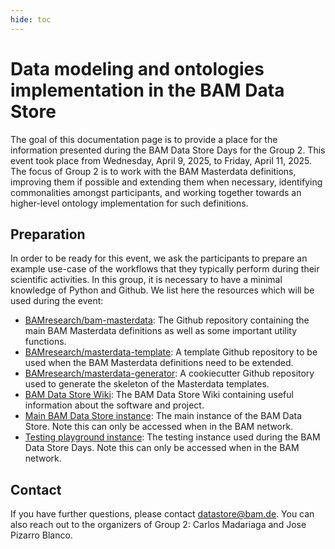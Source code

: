 ```yaml
---
hide: toc
---
```


# Data modeling and ontologies implementation in the BAM Data Store

The goal of this documentation page is to provide a place for the information presented during the BAM Data Store Days for the Group 2. This event took place from Wednesday, April 9, 2025, to Friday, April 11, 2025. The focus of Group 2 is to work with the BAM Masterdata definitions, improving them if possible and extending them when necessary, identifying commonalities amongst participants, and working together towards an higher-level ontology implementation for such definitions.


## Preparation

In order to be ready for this event, we ask the participants to prepare an example use-case of the workflows that they typically perform during their scientific activities. In this group, it is necessary to have a minimal knowledge of Python and Github. We list here the resources which will be used during the event:

- [BAMresearch/bam-masterdata](https://github.com/BAMresearch/bam-masterdata): The Github repository containing the main BAM Masterdata definitions as well as some important utility functions.
- [BAMresearch/masterdata-template](https://github.com/BAMresearch/masterdata-template): A template Github repository to be used when the BAM Masterdata definitions need to be extended.
- [BAMresearch/masterdata-generator](https://github.com/BAMresearch/masterdata-generator): A cookiecutter Github repository used to generate the skeleton of the Masterdata templates.
- [BAM Data Store Wiki](https://datastore.bam.de/en/home): The BAM Data Store Wiki containing useful information about the software and project.
- [Main BAM Data Store instance](https://main.datastore.bam.de/): The main instance of the BAM Data Store. Note this can only be accessed when in the BAM network.
- [Testing playground instance](https://bam-openbis01.germanywestcentral.cloudapp.azure.com/): The testing instance used during the BAM Data Store Days. Note this can only be accessed when in the BAM network.


## Contact

If you have further questions, please contact [datastore@bam.de](mailto:datastore@bam.de). You can also reach out to the organizers of Group 2: Carlos Madariaga and Jose Pizarro Blanco.

